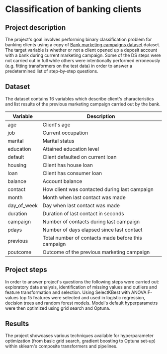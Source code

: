 # Classification of banking clients


## Project description
The project's goal involves performing binary classification problem for banking clients using a copy of [Bank marketing campaigns dataset](https://www.kaggle.com/datasets/volodymyrgavrysh/bank-marketing-campaigns-dataset) dataset. The target variable is whether or not a client opened up a deposit account with a bank during current marketing campaign. Some of the DS steps were not carried out in full while others were intentionally performed erroneously (e.g. fitting transformers on the test data) in order to answer a predetermined list of step-by-step questions.


## Dataset
The dataset contains 16 variables which describe client's characteristics and list results of the previous marketing campaign carried out by the bank.

| Variable | Description
| --- | --- |
|age|Client's age|
|job|Current occupation|
|marital|Marital status|
|education|Attained education level|
|default|Client defaulted on current loan|
|housing|Client has house loan|
|loan|Client has consumer loan|
|balance|Account balance|
|contact|How client was contacted during last campaign|
|month|Month when last contact was made|
|day_of_week|Day when last contact was made|
|duration|Duration of last contact in seconds|
|campaign|Number of contacts during last campaign|
|pdays|Number of days elapsed since last contact|
|previous|Total number of contacts made before this campaign|
|poutcome|Outcome of the previous marketing campaign|


## Project steps
In order to answer project's questions the following steps were carried out: exploratory data analysis, identification of missing values and outliers and feature transformation and selection. Using SelectKBest with ANOVA F-values top 15 features were selected and used in logistic regression, decision trees and random forest models. Model's default hyperparametrs were then optimized using grid search and Optuna.


## Results
The project showcases various techniques available for hyperparameter optimization (from basic grid search, gradient boosting to Optuna set-up) within sklearn's composite transformers and pipelines.